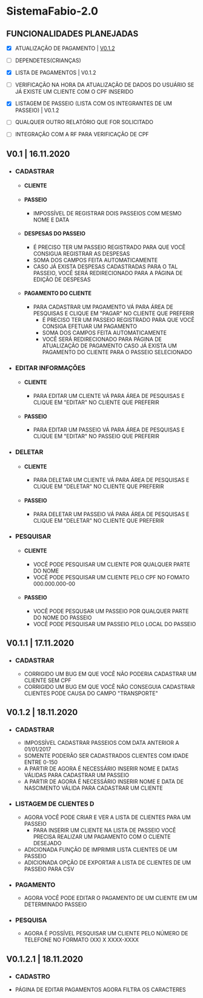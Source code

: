 # SistemaFabio-2.0

## FUNCIONALIDADES PLANEJADAS
 
- [X] ATUALIZAÇÃO DE PAGAMENTO | <a href="#012"> V0.1.2</a>
- [ ] DEPENDETES(CRIANÇAS)
- [X] LISTA DE PAGAMENTOS      | V0.1.2
- [ ] VERIFICAÇÃO NA HORA DA ATUALIZAÇÃO DE DADOS DO USUÁRIO SE JÁ EXISTE UM CLIENTE COM O CPF INSERIDO
- [X] LISTAGEM DE PASSEIO (LISTA COM OS INTEGRANTES DE UM PASSEIO) | V0.1.2
- [ ] QUALQUER OUTRO RELATÓRIO QUE FOR SOLICITADO
- [ ] INTEGRAÇÃO COM A RF PARA VERIFICAÇÃO DE CPF
 


##  V0.1 | 16.11.2020
 * ### CADASTRAR
   * #### CLIENTE
   * #### PASSEIO
     * IMPOSSÍVEL DE REGISTRAR DOIS PASSEIOS COM MESMO NOME E DATA
   * #### DESPESAS DO PASSEIO
     * É PRECISO TER UM PASSEIO REGISTRADO PARA QUE VOCÊ CONSIGUA REGISTRAR AS DESPESAS
     * SOMA DOS CAMPOS FEITA AUTOMATICAMENTE
     * CASO JÁ EXISTA DESPESAS CADASTRADAS PARA O TAL PASSEIO, VOCÊ SERÁ REDIRECIONADO PARA A PÁGINA DE EDIÇÃO DE DESPESAS
   * #### PAGAMENTO DO CLIENTE
     * PARA CADASTRAR UM PAGAMENTO VÁ PARA ÁREA DE PESQUISAS E CLIQUE EM "PAGAR" NO CLIENTE QUE PREFERIR
       * É PRECISO TER UM PASSEIO REGISTRADO PARA QUE VOCÊ CONSIGA EFETUAR UM PAGAMENTO
       * SOMA DOS CAMPOS FEITA AUTOMATICAMENTE
       * VOCÊ SERÁ REDIRECIONADO PARA PÁGINA DE ATUALIZAÇÃO DE PAGAMENTO CASO JÁ EXISTA UM PAGAMENTO DO CLIENTE PARA O PASSEIO SELECIONADO

 * ### EDITAR INFORMAÇÕES
   * #### CLIENTE
     * PARA EDITAR UM CLIENTE VÁ PARA ÁREA DE PESQUISAS E CLIQUE EM "EDITAR" NO CLIENTE QUE PREFERIR
   * #### PASSEIO
     * PARA EDITAR UM PASSEIO VÁ PARA ÁREA DE PESQUISAS E CLIQUE EM "EDITAR" NO PASSEIO QUE PREFERIR

 * ### DELETAR
   * #### CLIENTE
     * PARA DELETAR UM CLIENTE VÁ PARA ÁREA DE PESQUISAS E CLIQUE EM "DELETAR" NO CLIENTE QUE PREFERIR
   * #### PASSEIO
     * PARA DELETAR UM PASSEIO VÁ PARA ÁREA DE PESQUISAS E CLIQUE EM "DELETAR" NO CLIENTE QUE PREFERIR
 * ### PESQUISAR
   * #### CLIENTE
     * VOCÊ PODE PESQUISAR UM CLIENTE POR QUALQUER PARTE DO NOME 
     * VOCÊ PODE PESQUISAR UM CLIENTE PELO CPF NO FOMATO 000.000.000-00
   * #### PASSEIO
     * VOCÊ PODE PESQUSAR UM PASSEIO POR QUALQUER PARTE DO NOME DO PASSEIO
     * VOCÊ PODE PESQUISAR UM PASSEIO PELO LOCAL DO PASSEIO
    

 
 ## V0.1.1 | 17.11.2020
* ### CADASTRAR
  * CORRIGIDO UM BUG EM QUE VOCÊ NÃO PODERIA CADASTRAR UM CLIENTE SEM CPF
  * CORRIGIDO UM BUG EM QUE VOCÊ NÃO CONSEGUIA CADASTRAR CLIENTES PODE CAUSA DO CAMPO "TRANSPORTE"
 

 ## V0.1.2 | 18.11.2020
* ### CADASTRAR
  * IMPOSSÍVEL CADASTRAR PASSEIOS COM DATA ANTERIOR A 01/01/2017
  * SOMENTE PODERÃO SER CADASTRADOS CLIENTES COM IDADE ENTRE 0-150
  * A PARTIR DE AGORA É NECESSÁRIO INSERIR NOME E DATAS VÁLIDAS PARA CADASTRAR UM PASSEIO
  * A PARTIR DE AGORA É NECESSÁRIO INSERIR NOME E DATA DE NASCIMENTO VÁLIDA PARA CADASTRAR UM CLIENTE

* ### LISTAGEM DE CLIENTES D
  * AGORA VOCÊ PODE CRIAR E VER A LISTA DE CLIENTES PARA UM PASSEIO
    * PARA INSERIR UM CLIENTE NA LISTA DE PASSEIO VOCÊ PRECISA REALIZAR UM PAGAMENTO COM O CLIENTE DESEJADO
  * ADICIONADA FUNÇÃO DE IMPRIMIR LISTA CLIENTES DE UM PASSEIO
  * ADICIONADA OPÇÃO DE EXPORTAR A LISTA DE CLIENTES DE UM PASSEIO PARA CSV

* ### PAGAMENTO
  * AGORA VOCÊ PODE EDITAR O PAGAMENTO DE UM CLIENTE EM UM DETERMINADO PASSEIO

* ### PESQUISA
  * AGORA É POSSÍVEL PESQUISAR UM CLIENTE PELO NÚMERO DE TELEFONE NO FORMATO (XX) X XXXX-XXXX

## V0.1.2.1 | 18.11.2020
 * ### CADASTRO
  * PÁGINA DE EDITAR PAGAMENTOS AGORA FILTRA OS CARACTERES

